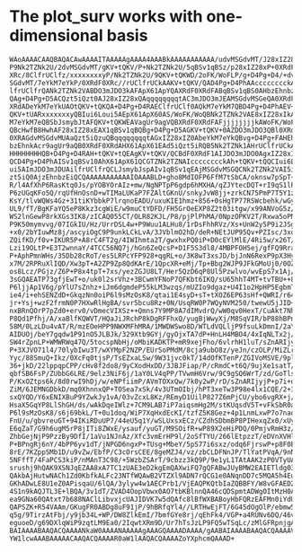 # The plot_surv works with one-dimensional basis

    WAoAAAACAAQBAQACAwAAAAITAAAAAgAAAA4AAABkAAAAAAAAAAA/udvMSGdvMT/J28xIZ28x
    P9Nk2TZNk2U/2dvMSGdvMT/gKV+tQKV/P+Nk2TZNk2U/5qBSv1qBSz/p28xIZ28xP+0XRdF0
    XRc/8ClfrUClfz/xxxxxxxxyP/Nk2TZNk2U/9QKV+tQKWD/2oFK/WoFLP/g+D4Pg+D4/+dvM
    SGdvMT/7eYkM7eYkP/0XRdF0XRc//rUClfrUCkAAKV+tQKV/QAD4Pg+D4PhAAcccccccckAC
    lfrUClfrQANk2TZNk2VABDO3mJDO3kAFApX61ApYQAXRdF0XRdFABqBSv1qBS0AHbzEhnbzE
    QAg+D4Pg+D5ACQzt5iQzt0AJ28xIZ28xQAqqqqqqqqtAC3mJDO3mJEAMSGdvMSGeQA0XRdF0
    XRdADeYkM7eYkUAOtQKV+tQKQA+D4Pg+D4RAEClfrUClf0AQkM7eYkM7QBD4Pg+D4PhAEV+t
    QKV+tUARxxxxxxxyQBIui6Loui5AEpX61ApX60AS/WoFK/WoQBNk2TZNk2VAE8xIZ28xIkAU
    M7eYkM7eQBSbJsmybJtAFQKV+tQKWEAVagUr9agVQBXRdF0XRdFAFjjjjjjjjkAWoFK/WoFL
    QBcHwfB8HwhAF28xIZ28xEAX1qBSv1qBQBg+D4Pg+D5AGKV+tQKV+0AZDO3mJDO3QBl0XRdF
    0XRAGdvMSGdvMUAaQzt5iQzuQBqqqqqqqqtAGxIZ28xIZ0AbeYkM7eYkQBvg+D4Pg+FAHEhn
    bzEhnkAcr9agUr9aQB0XRdF0XRdAHX61ApX61EAd5iQzt5iRQB5Nk2TZNk1AHrUClfrUCkAf
    HHHHHHHHQB+D4Pg+D4RAH+tQKV+tQEAgKV+tQKV/QCBdF0XRdF1AIJDO3mJDO0AgxIZ28xIa
    QCD4Pg+D4PhAISv1qBSv10AhX61ApX61QCGTZNk2TZNAIcccccccckAh+tQKV+tQQCIui6Lo
    ui5AImJDO3mJDUAilfrUClfrQCLJsmybJspAIv1qBSv1qEAjMSGdvMSGQCNk2TZNk2VAI5iQ
    zt5iQ0AjzEhnbzEiQCQAAAAAAAAAAAIOAAABLD+gho8MdIOFP6FfM7tSbCA/oknsw7pSpT+j
    R/l4AfXhP6RasKtq0Js/pYOBYOrAIz+mw/NgNPTpP6gdp6hMXHA/qZJYtecDQT+rI9qS1lPc
    P6zUGqKFo5Q/rqUfHnOsnD+wTIMaLUKaP7FZAltGKnU/snkyJvW8jj+zrkCN75PmP7T5Y1zk
    KsY/tlvWQWs4Gz+31tiKYbbkP7lrqnoEADU/uxuKIE1hmz+856+0sHgTP77RSWcbehk/wGy7
    UL9/fT/BgKFaYQ5eP8Kkz3cgWiE/w9muCtYDFD/FH5GrOeEXP8Z2t03itgw/x99ANVoG5z/J
    WS2lnGewP8rkXGs3IK8/zICAQ055CT/OLR82KJL/P8/pjPlPhMA/0NpzOPKV2T/Rxwa5oPNY
    P9K50mymvvg/07IGkIU/Hz/UrrDSL4w+P9Wuu1ALHu8/1rDsFhhRVz/Xs+UnW2y5P9i2JSgR
    +x0/2bYIuwMz8j/ascyiOgC9P9unkLCkLvA/3JVblmO2hD/deR+NEtJUP95Qv+PZIsc/3xoX
    ZQifKD/f0v+IKUR5P+A8rC4FT2g/4IWIhmta2T/gwxhxPQ0iP+D0cEYlMlE/4Ri5w/x26T/h
    Lzi19OLtP+E3T2wnnaY/4TCC56NQ7j/hGn6ZeQcsP+D1F5S3dl8/4MBPFOH5ej/gfFQ9Rra+
    P+AphPmnWHs/35Db28cRoT/es5LRPcYFP928+qgRL+o/3K8wT3xsJD/bjJnN6RexP9pX3Hyd
    x7M/2RPRuXlIQD/Xw3pT+A2ZP9Zp8QdKArE/1QpcXR+eMj/Tp+Bbg2WJP9JFkGMoUj0/0OZh
    os8Lcz/PGjz/Z6P+P8x4tpT+7xs/yezZGJU8LT/Her5QzD6qP8Ul5Pzwlvo/wvEpS7x1Aj/A
    3sGQAEATP73gfjEwT+o/uk0l2srVhz+3BCwmYFNoP7QFKbt6IKQ/sU65hhT4MT+tvTBU++8x
    P6ljjAp1V6g/pYlU7sZnhz+iJm6dgmdeP55kLM3wzqs/mUZIo9dgaz+U4I1o2HpHP5EgbmTx
    ie4/i+ehSENZdD+GkqzNn0oiP6l9sMzOsK8/qtai1E4syD+sT+tXOZ6EP63sHf+QWRI/r64J
    jr+Ysj+wzF2frmN0P7HXwRlHgBA/svr5bcu8Rz+0N/UsqRW0P7WQyNVM250/twewU5jJID+4
    nxBRnQOrP7pZd0+erv0/vDmecVIXSz++Qmns7Y9MP8A7dIMvdrQ/wW0qv0HexT/CuAkt7Nhx
    P8Qd1Pfhj/A/xaBlfKQWVT/HQaJiJRchP8kDgRFFhxQ/yugBjWwyXj/M8SqVIR/bP88hBPnZ
    58M/0LzLDu4vAT/R/mzEOeHPP9NWXMFhMRA/1MWDWSwo8D/WTLdVQLljP9fsuLkDmnI/2aYr
    AIDUOj/beY7gqdw1P91nO5JLBJk/329Xtb9GYj/gyOjxTA7dP+HnLH4MBO4/4xIqNLTx2j/k
    SW4rZpnLP+WMWRWq47Q/5tocspNbHj/oMbiKADKTP+mR9xejFho/6vlrhH1luT/sZnARIjyb
    P+3XJVO71l4/70lybIwu3T/wXYMpF2NZP/EUrSoPMdM/8cja9ubO8z/yeJn/czOLP/MiZLr9
    Yyc/88SmuQ+Ikz/0XcFq0tjsP/TsEZxaLSw/9W31jvc0kT/14dOfKTenP/ZGIVoMSVE/9plq
    36+jkD/22lppqpCPP/cHv8f2do8/9yCXodHxDD/3JBJFiap/P/cRmdC+t6Q/9ujXe1satT/2
    qbfSB6FsP/ZUbbG6LRE/9elz3NiF6j/1aY0LV4qPP/TVwmH6Vrw/9C9gSQ6WrT/zd/GoTlsU
    P/KxOZtps6k/8d0rwI9hDj/w/eNPfiimP/AVmTOXxQw/7k0y2wP/rD/sZnARIjyjP+p7i+og
    ZiM/6JEMNGDbkD/mq0XhnnxQP+TOSea7xSk/4v3UTmOIbj/hPT3xeTw3P98e4lx1CQE/2+3D
    sxQYQD/Y6xENIXBuP9YZwkJy1vA/03vZcxL8Kz/REmyD1UilP827Z6mPjCU/ybo6vgRX+j/G
    HsaX5GqYP8LlShGH/ds/wAkDqeIWlz+7CM9LAB7iP7aiqsmHg2M/stKUqsdV5T+vFkSbR0ar
    P6l9sMzOsK8/s6j69bkL/T+0u1doq/WiP7XqHxdEcKI/tzfZ5K8Gez+4p1LnmLxwP7o7naoy
    FnU/u/gbvreuGT+94IKiRDuUP7/44eU5q1Y/wSLUxsxECz/CZdhSDbmBP8PIHexqZx0/xUyC
    E6qZaT/G9h6ugM5rP8jITi8ZWxE/ysauf/yuGT/M9SOifR+wP89X2eHiPDQ/0PmjvRmH3z/S
    ZhbGejNjP9PzzBy9DfI/1aVu1NJnAz/Xfc3vmErHP9l/2oSfTYU/266lEtpzzT/eDVnXVHlu
    P+BPngRj6nY/4bPP6yv1dT/jNPGD6ngxP+TUsg+MbeY/5pS77i6sxz/odq6FjrswP+p8F0Eu
    8rE/7KZppSMb1D/u9vZw/EbfP/C3cOrsCEE/8geMZJ4/vz/zbCLDFNnJP/TlYatPVqA/9nNI
    5NFffT/4FaPCS3kiP/nMAnT3C98/+5WzbZSArT/9cbzz3kQ9P/9e1yL1TAtAAK2zP0VTyUAB
    srushj9hQAK9XSNJqEZAA8xA7TC1zUAE3eD2kgEmQAXwiFQ7gQFABwJUyBMW2EAIETldg03n
    QAkbAjHutwNACh1Zd0KbfkALFc23NTfWQAwB2VTZXl9ADN7rQCG1e0ANqnDD7c5MQA5h4Eud
    GKhADwLE8U1eZ0APisqaU/6lQA/3ylyw4w1AECPrb1/VjEAQPKQtbIaZQBBFY/W8vGFAED2s
    4S1n9kAQJTL3E+lBQA/3v1dT/ZVAD4OopVbwx0AO7tbKBlnnQA46cQDSpmtADWgOItMzH0AM
    ea9GNa60QAtxt7b688NAClLibvxjcUAJIDVK7w5dQAfc8lBfWXBABoyHbFQRzEAFMn0iYdUP
    QAPSZK+R54VAAm/GKugFR0ABDg8uF91jP/9hBRfqYl4//LRTHwEjFT/6G45dOgOlP/ebmw5x
    q5g/9TirzAtFbj/y9jb34L+WP/DW8ZlkEmI/7bmfGYe8rj/qEhFk4/VGP+a4RUNv6DQ/46v8
    eguoeD/g69DXlqWiP9zqtLM9Ea0/2IqwtXRm9D/Ur7hTsJzLP9FQ5wTSqLc/zMlGFRpnjgAA
    BAIAAAABAAQACQAAAANkaW0AAAANAAAAAgAAAGQAAAADAAAA/gAABAIAAAABAAQACQAAAAVu
    YW1lcwAAABAAAAACAAQACQAAAAR0aW1lAAQACQAAAAZoYXphcmQAAAD+

